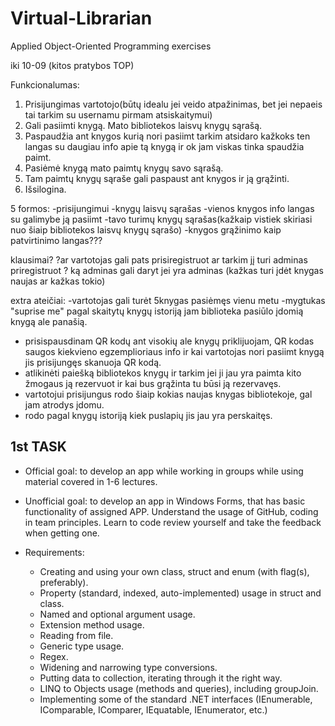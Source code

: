 # Virtual-Librarian
Applied Object-Oriented Programming exercises

iki 10-09 (kitos pratybos TOP)

Funkcionalumas:
1. Prisijungimas vartotojo(būtų idealu jei veido atpažinimas, bet jei nepaeis tai tarkim su usernamu pirmam atsiskaitymui)
2. Gali pasiimti knygą. Mato bibliotekos laisvų knygų sąrašą.
3. Paspaudžia ant knygos kurią nori pasiimt tarkim atsidaro kažkoks ten langas su daugiau info apie tą knygą ir ok jam viskas tinka spaudžia paimt.
4. Pasiėmė knygą mato paimtų knygų savo sąrašą.
5. Tam paimtų knygų sąraše gali paspaust ant knygos ir ją grąžinti.
6. Išsilogina.

5 formos:
-prisijungimui
-knygų laisvų sąrašas
-vienos knygos info langas su galimybe ją pasiimt
-tavo turimų knygų sąrašas(kažkaip vistiek skiriasi nuo šiaip bibliotekos laisvų knygų sąrašo)
-knygos grąžinimo kaip patvirtinimo langas???

klausimai?
?ar vartotojas gali pats prisiregistruot ar tarkim jį turi adminas priregistruot
? ką adminas gali daryt jei yra adminas (kažkas turi įdėt knygas naujas ar kažkas tokio)

extra ateičiai:
-vartotojas gali turėt 5knygas pasiėmęs vienu metu
-mygtukas "suprise me" pagal skaitytų knygų istoriją jam biblioteka pasiūlo įdomią knygą ale panašią.
- prisispausdinam QR kodų ant visokių ale knygų priklijuojam, QR kodas saugos kiekvieno egzemplioriaus info ir kai vartotojas nori pasiimt knygą jis prisijungęs skanuoja QR kodą.
- atlikinėti paiešką bibliotekos knygų ir tarkim jei ji jau yra paimta kito žmogaus ją rezervuot ir kai bus grąžinta tu būsi ją rezervavęs.
- vartotojui prisijungus rodo šiaip kokias naujas knygas bibliotekoje, gal jam atrodys įdomu.
- rodo pagal knygų istoriją kiek puslapių jis jau yra perskaitęs.


## 1st TASK
 
* Official goal: to develop an app while working in groups while using material covered in 1-6 lectures. 

* Unofficial goal: to develop an app in Windows Forms, that has basic functionality of assigned APP. Understand the usage of GitHub, coding in team principles. Learn to code review yourself and take the feedback when getting one.

* Requirements:

   * Creating and using your own class, struct and enum (with flag(s), preferably).
   * Property (standard, indexed, auto-implemented) usage in struct and class.
   * Named and optional argument usage.
   * Extension method usage.
   * Reading from file.
   * Generic type usage.
   * Regex.
   * Widening and narrowing type conversions.
   * Putting data to collection, iterating through it the right way.
   * LINQ to Objects usage (methods and queries), including groupJoin.
   * Implementing some of the standard .NET interfaces (IEnumerable, IComparable, IComparer, IEquatable, IEnumerator, etc.) 
   
 
